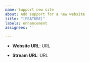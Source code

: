 ```yaml
---
name: Support new site
about: Add support for a new website
title: "[FEATURE]"
labels: enhancement
assignees: ''

---
```


<!-- enter the website URL. eg. https://rule34.xxx -->

- **Website URL**: URL

<!-- enter the video/radio URL. eg. https://video.example.com/v/123456 -->

- **Stream URL**: URL
